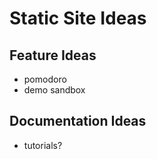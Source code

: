 
# Static Site Ideas

## Feature Ideas
- pomodoro
- demo sandbox


## Documentation Ideas
- tutorials?
